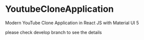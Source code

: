 # YoutubeCloneApplication
 Modern YouTube Clone Application in React JS with Material UI 5

 please check develop branch to see the details
